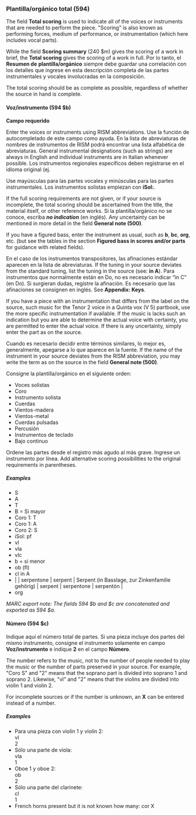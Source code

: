 ### Plantilla/orgánico total (594)

The field **Total scoring** is used to indicate all of the voices or instruments that are needed to perform the piece. "Scoring" is also known as performing forces, medium of performance, or instrumentation (which here includes vocal parts).

While the field **Scoring summary** (240 $m) gives the scoring of a work in brief, the **Total scoring** gives the scoring of a work in full. Por lo tanto, el **Resumen de**  **plantilla/orgánico** siempre debe guardar una correlación con los detalles que ingrese en esta descripción completa de las partes instrumentales y vocales involucradas en la composición.

The total scoring should be as complete as possible, regardless of whether the source in hand is complete.

#### Voz/instrumento (594 $b)

**Campo requerido**

Enter the voices or instruments using RISM abbreviations. Use la función de autocompletado de este campo como ayuda. En la lista de abreviaturas de nombres de instrumentos de RISM podrá encontrar una lista alfabética de abreviaturas. General instrumental designations (such as strings) are always in English and individual instruments are in Italian whenever possible. Los instrumentos regionales específicos deben registrarse en el idioma original (ej.

Use mayúsculas para las partes vocales y minúsculas para las partes instrumentales. Los instrumentos solistas empiezan con **iSol:**.

If the full scoring requirements are not given, or if your source is incomplete, the total scoring should be ascertained from the title, the material itself, or other reference works. Si la plantilla/orgánico no se conoce, escriba **_no indication_** (en inglés). Any uncertainty can be mentioned in more detail in the field **General note (500)**.

If you have a figured bass, enter the instrument as usual, such as **b**, **bc**, **org**, etc. (but see the tables in the section **Figured bass in scores and/or parts** for guidance with related fields).

En el caso de los instrumentos transpositores, las afinaciones estándar aparecen en la lista de abreviaturas. If the tuning in your source deviates from the standard tuning, list the tuning in the source (see: **in A**). Para instrumentos que normalmente están en Do, no es necesario indicar “in C” (en Do). Si surgieran dudas, registre la afinación. Es necesario que las afinaciones se consignen en inglés. See **Appendix: Keys**.

If you have a piece with an instrumentation that differs from the label on the source, such music for the Tenor 2 voice in a Quinta vox (V 5) partbook, use the more specific instrumentation if available. If the music is lacks such an indication but you are able to determine the actual voice with certainty, you are permitted to enter the actual voice. If there is any uncertainty, simply enter the part as on the source.

Cuando es necesario decidir entre términos similares, lo mejor es, generalmente, apegarse a lo que aparece en la fuente. If the name of the instrument in your source deviates from the RISM abbreviation, you may write the term as on the source in the field **General note (500)**.

Consigne la plantilla/orgánico en el siguiente orden:

- Voces solistas
- Coro
- Instrumento solista
- Cuerdas
- Vientos-madera
- Vientos-metal
- Cuerdas pulsadas
- Percusión
- Instrumentos de teclado
- Bajo continuo

Ordene las partes desde el registro más agudo al más grave. Ingrese un instrumento por línea. Add alternative scoring possibilities to the original requirements in parentheses.

##### Examples

- S
- A
- T
- B = Si mayor
- Coro 1: T
- Coro 1: A
- Coro 2: S
- iSol: pf
- vl
- vla
- vlc
- b = si menor
- ob (fl)
- cl in A
- | | serpentone | serpent | Serpent (in Basslage, zur Zinkenfamilie gehörig) | serpent | serpentone | serpentón |
- org

_MARC export note: The fields 594 $b and $c are concatenated and exported as 594 $a._

#### Número (594 $c)

Indique aquí el número total de partes. Si una pieza incluye dos partes del mismo instrumento, consigne el instrumento solamente en campo **Voz/instrumento** e indique **2** en el campo **Número**.

The number refers to the music, not to the number of people needed to play the music or the number of parts preserved in your source. For example, "Coro S" and "2" means that the soprano part is divided into soprano 1 and soprano 2.  Likewise, "vl" and "2" means that the violins are divided into violin 1 and violin 2.

For incomplete sources or if the number is unknown, an **X** can be entered instead of a number.

##### Examples

- Para una pieza con violín 1 y violín 2:  
  vl  
  2
- Sólo una parte de viola:  
  vla  
  1
- Oboe 1 y oboe 2:  
  ob  
  2
- Sólo una parte del clarinete:  
  cl  
  1
- French horns present but it is not known how many: cor X  
